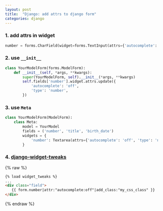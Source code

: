```yaml
---
layout: post
title:  "Django: add attrs to django form"
categories: django
---
```




### 1. add attrs in widget

```python
number = forms.CharField(widget=forms.TextInput(attrs={'autocomplete': 'off', 'type': 'number'}))
```

### 2. use `__init__`

```python
class YourModelForm(forms.ModelForm):
    def __init__(self, *args, **kwargs):
        super(YourModelForm, self).__init__(*args, **kwargs)
        self.fields['number'].widget.attrs.update({
            'autocomplete': 'off',
            'type': 'number',
        })
```

### 3. use `Meta`

```python
class YourModelForm(ModelForm):
    class Meta:
        model = YourModel
        fields = ('number', 'title', 'birth_date')
        widgets = {
            'number': Textarea(attrs={'autocomplete': 'off', 'type': 'number'}),
        }
```

### 4. [django-widget-tweaks](https://github.com/jazzband/django-widget-tweaks)

{% raw %}
```html
{% load widget_tweaks %}
...
<div class="field">
   {{ form.number|attr:"autocomplete:off"|add_class:"my_css_class" }}
</div>
```
{% endraw %}

